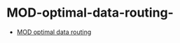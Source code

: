 # MOD-optimal-data-routing-
- [MOD optimal data routing ](https://github.com/Chiyu1999/MOD-optimal-data-routing-/blob/main/README.pdf)
